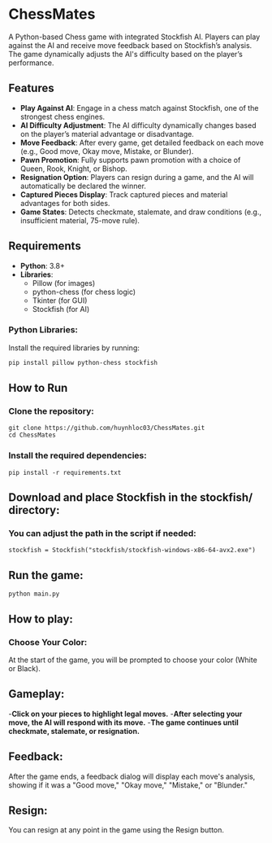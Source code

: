 # ChessMates

A Python-based Chess game with integrated Stockfish AI. Players can play against the AI and receive move feedback based on Stockfish’s analysis. The game dynamically adjusts the AI's difficulty based on the player’s performance.

## Features
- **Play Against AI**: Engage in a chess match against Stockfish, one of the strongest chess engines.
- **AI Difficulty Adjustment**: The AI difficulty dynamically changes based on the player’s material advantage or disadvantage.
- **Move Feedback**: After every game, get detailed feedback on each move (e.g., Good move, Okay move, Mistake, or Blunder).
- **Pawn Promotion**: Fully supports pawn promotion with a choice of Queen, Rook, Knight, or Bishop.
- **Resignation Option**: Players can resign during a game, and the AI will automatically be declared the winner.
- **Captured Pieces Display**: Track captured pieces and material advantages for both sides.
- **Game States**: Detects checkmate, stalemate, and draw conditions (e.g., insufficient material, 75-move rule).

## Requirements
- **Python**: 3.8+
- **Libraries**: 
  - Pillow (for images)
  - python-chess (for chess logic)
  - Tkinter (for GUI)
  - Stockfish (for AI)

### Python Libraries:
Install the required libraries by running:
```bash
pip install pillow python-chess stockfish
```

## How to Run
### Clone the repository:
```
git clone https://github.com/huynhloc03/ChessMates.git
cd ChessMates
```
### Install the required dependencies:
```
pip install -r requirements.txt
```
## Download and place Stockfish in the stockfish/ directory:
### You can adjust the path in the script if needed:
```
stockfish = Stockfish("stockfish/stockfish-windows-x86-64-avx2.exe")
```

## Run the game:
```
python main.py
```

## How to play:
### Choose Your Color:
At the start of the game, you will be prompted to choose your color (White or Black).

## Gameplay:
-**Click on your pieces to highlight legal moves.**
-**After selecting your move, the AI will respond with its move.**
-**The game continues until checkmate, stalemate, or resignation.**

## Feedback:
After the game ends, a feedback dialog will display each move's analysis, showing if it was a "Good move," "Okay move," "Mistake," or "Blunder."

## Resign:
You can resign at any point in the game using the Resign button.








